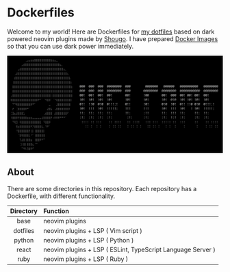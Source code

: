 # Dockerfiles
Welcome to my world! Here are Dockerfiles for [my dotfiles](https://github.com/tamago3keran/dotfiles_for_docker) based on dark powered neovim plugins made by [Shougo](https://github.com/Shougo). I have prepared [Docker Images](https://hub.docker.com/repository/docker/tamago3keran/dotfiles/general) so that you can use dark power immediately.

<img src="https://raw.githubusercontent.com/tamago3keran/images/main/dotfiles_for_docker/image_01.png">

## About
There are some directories in this repository. Each repository has a Dockerfile, with different functionality.

|Directory|Function|
|:--:|:--|
|base|neovim plugins|
|dotfiles|neovim plugins + LSP ( Vim script )|
|python|neovim plugins + LSP ( Python )|
|react|neovim plugins + LSP ( ESLint, TypeScript Language Server )|
|ruby|neovim plugins + LSP ( Ruby )|
